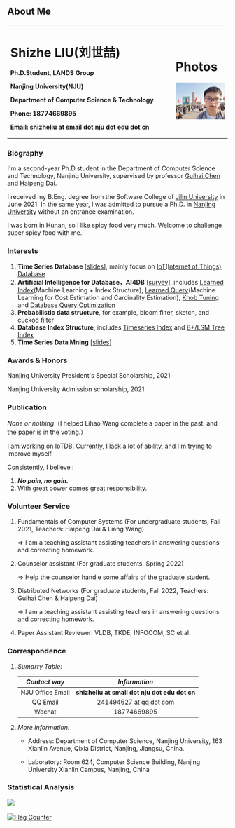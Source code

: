 ## About Me
<table border="0">
  <tr>
    <td width="75%">
      <p><h1>Shizhe LIU(刘世喆)</h1></p>
      <p><b>Ph.D.Student, LANDS Group</b></p>
      <p><b>Nanjing University(NJU)</b></p>
      <p><b>Department of Computer Science & Technology</b></p>
      <p><b>Phone: 18774669895</b></p>
      <p><b>Email: shizheliu at smail dot nju dot edu dot cn</b></p>
    </td>
    <td width="25%">
      <p><h1>Photos</h1></p>
      <img src="/tiananmen.jpg" width="100%">
    </td>
  </tr>
</table>

### Biography
I'm a second-year Ph.D.student in the Department of Computer Science and Technology, Nanjing University, supervised by professor [Guihai Chen](http://cs.nju.edu.cn/gchen) and [Haipeng Dai](https://cs.nju.edu.cn/daihp/).

I received my B.Eng. degree from the Software College of [Jilin University](https://www.jlu.edu.cn/) in June 2021. In the same year, I was admitted to pursue a Ph.D. in [Nanjing University](https://www.nju.edu.cn/) without an entrance examination.

I was born in Hunan, so I like spicy food very much. Welcome to challenge super spicy food with me.

### Interests

1. **Time Series Database** [[slides](/Introduction_to_Time_Series_Database.pdf)], mainly focus on [IoT(Internet of Things) Database](https://iotdb.apache.org/zh/)
2. **Artificial Intelligence for Database，AI4DB** [[survey](https://dl.acm.org/doi/10.1145/3448016.3457542)], includes [Learned Index](https://dl.acm.org/doi/pdf/10.1145/3183713.3196909)(Machine Learning + Index Structure),  [Learned Query](http://www.vldb.org/pvldb/vol13/p307-sun.pdf)(Machine Learning for Cost Estimation and Cardinality Estimation), [Knob Tuning](http://www.vldb.org/pvldb/vol12/p2118-li.pdf) and [Database Query Optimization](https://dl.acm.org/doi/10.1145/3542700.3542703)
3. **Probabilistic data structure**, for example, bloom filter, sketch, and cuckoo filter
4. **Database Index Structure**, includes [Timeseries Index](https://link.springer.com/article/10.1007/s00778-019-00573-w) and [B+/LSM Tree Index](https://dl.acm.org/doi/10.1145/3299869.3300097)
5. **Time Series Data Mning** [[slides](/Time_Series_Data_Mining.pdf)]

### Awards & Honors
Nanjing University President's Special Scholarship, 2021

Nanjing University Admission scholarship, 2021

### Publication
*None or nothing*（I helped Lihao Wang complete a paper in the past, and the paper is in the voting.）

I am working on IoTDB. Currently, I lack a lot of ability, and I'm trying to improve myself.

Consistently, I believe : 
1. ***No pain, no gain.***
2. With great power comes great responsibility.

### Volunteer Service

1. Fundamentals of Computer Systems (For undergraduate students, Fall 2021, Teachers: Haipeng Dai & Liang Wang)

    => I am a teaching assistant assisting teachers in answering questions and correcting homework.

2. Counselor assistant (For graduate students, Spring 2022)

    => Help the counselor handle some affairs of the graduate student.

3. Distributed Networks (For graduate students, Fall 2022, Teachers: Guihai Chen & Haipeng Dai)

    => I am a teaching assistant assisting teachers in answering questions and correcting homework.
    
 4. Paper Assistant Reviewer: VLDB, TKDE, INFOCOM, SC et al.

### Correspondence
1. *Sumarry Table:*

    |*Contact way*|*Information*|
    |:--: |:--: |
    |NJU Office Email|**shizheliu at smail dot nju dot edu dot cn**|
    | QQ Email |241494627 at qq dot com|
    | Wechat | 18774669895 |

2. *More Information:*
 
    + Address: Department of Computer Science, Nanjing University, 163 Xianlin Avenue, Qixia District, Nanjing, Jiangsu, China.

    + Laboratory: Room 624, Computer Science Building, Nanjing University Xianlin Campus, Nanjing, China

### Statistical Analysis
![](https://komarev.com/ghpvc/?username=Josehokec)

<a href="https://info.flagcounter.com/9fKv"><img src="https://s11.flagcounter.com/count2/9fKv/bg_FFFFFF/txt_000000/border_CCCCCC/columns_4/maxflags_12/viewers_0/labels_0/pageviews_0/flags_0/percent_0/" alt="Flag Counter" border="0"></a>
